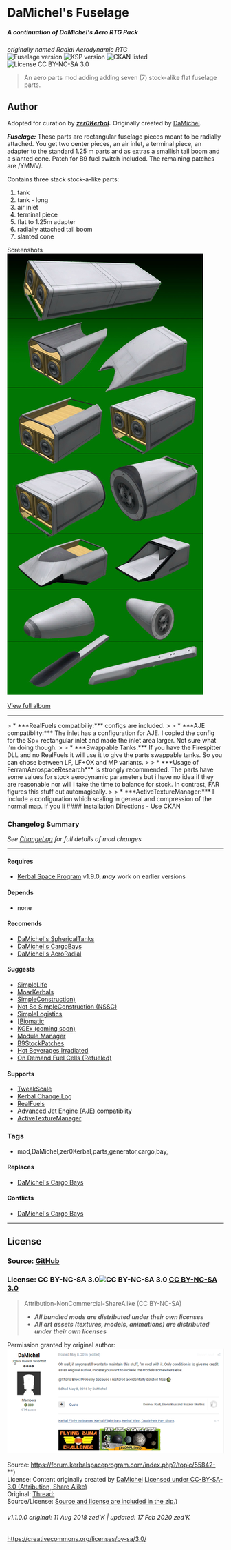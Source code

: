 <!-- Readme.md v1.2.0.0
DaMichel's Fuselage (DMF)
created: 17 Jul 18
updated: 17 Feb 2020 -->

<!-- Download on SpaceDock here or Github here.
Also available on CKAN. -->

# DaMichel's Fuselage  
##### A continuation of DaMichel's Aero RTG Pack  
*originally named Radial Aerodynamic RTG*  
![Fuselage version](https://img.shields.io/endpoint?url=https%3A%2F%2Fraw.githubusercontent.com%2Fzer0Kerbal%2FDaMichel%2Fmaster%2Fjson%2Ffuselage.json)
![KSP version](https://img.shields.io/endpoint?url=https%3A%2F%2Fraw.githubusercontent.com%2Fzer0Kerbal%2FDaMichel%2Fmaster%2Fjson%2Fksp.json) 
![CKAN listed](https://img.shields.io/badge/CKAN-Indexed-brightgreen.svg) ![License CC BY-NC-SA 3.0](https://img.shields.io/badge/license-CC%20BY--NC--SA%203.0-lightgrey)
> An aero parts mod adding adding seven (7) stock-alike flat fuselage parts.

## Author
Adopted for curation by ***[zer0Kerbal](https://forum.kerbalspaceprogram.com/index.php?/profile/190933-*/).*** Originally created by [DaMichel](https://forum.kerbalspaceprogram.com/index.php?/profile/93697-damichel/).

***Fuselage:*** These parts are rectangular fuselage pieces meant to be radially attached. You get two center pieces, an air inlet, a terminal piece, an adapter to the standard 1.25 m parts and as extras a smallish tail boom and a slanted cone. Patch for B9 fuel switch included. The remaining patches are /YMMV/.

Contains three stack stock-a-like parts:
1. tank
2. tank - long
3. air inlet
4. terminal piece
5. flat to 1.25m adapter
6. radially attached tail boom
7. slanted cone

Screenshots  
![DaMichel's  Fuselage](https://raw.githubusercontent.com/zer0Kerbal/DaMichel/master/Images/DaMichels-FuselageSystem.jpg "DaMichel's Fuselage")

[View full album](https://imgur.com/a/rFRN1)
<hr>
> * ***RealFuels compatibiliy:*** configs are included.
> 
> * ***AJE compatiblity:*** The inlet has a configuration for AJE. I copied the config for the Sp+ rectangular inlet and made the inlet area larger. Not sure what i'm doing though.
> 
> * ***Swappable Tanks:*** If you have the Firespitter DLL and no RealFuels it will use it to give the parts swappable tanks. So you can chose between LF, LF+OX and MP variants.
> 
> * ***Usage of FerramAerospaceResearch*** is strongly recommended. The parts have some values for stock aerodynamic parameters but i have no idea if they are reasonable nor will i take the time to balance for stock. In contrast, FAR figures this stuff out automagically.
> 
> * ***ActiveTextureManager:*** I include a configuration which scaling in general and compression of the normal map. If you li
#### Installation Directions 
- Use CKAN

### Changelog Summary
*See [ChangeLog](https://github.com/zer0Kerbal/DaMichel/blob/master/GameData/DaMichel/Fuselage/Changelog.cfg) for full details of mod changes*
<hr>

#### Requires
- [Kerbal Space Program](https://kerbalspaceprogram.com) v1.9.0, ***may*** work on earlier versions

#### Depends
- none

#### Recomends
- [DaMichel's SphericalTanks](https://spacedock.info/mod/2341)
- [DaMichel's CargoBays](https://spacedock.info/mod/2339)
- [DaMichel's AeroRadial](https://spacedock.info/mod/2338)

#### Suggests
- [SimpleLife](https://forum.kerbalspaceprogram.com/index.php?/topic/191526-*)
- [MoarKerbals](https://forum.kerbalspaceprogram.com/index.php?/topic/191525-*)
- [SimpleConstruction)](https://forum.kerbalspaceprogram.com/index.php?/topic/191424-ksp-*)
- [Not So SimpleConstruction (NSSC)](https://forum.kerbalspaceprogram.com/index.php?/topic/191504-*)
- [SimpleLogistics](https://forum.kerbalspaceprogram.com/index.php?/topic/191045-*/)
- [[Biomatic](https://forum.kerbalspaceprogram.com/index.php?/topic/191426-*)
- [KGEx (coming soon)](https://forum.kerbalspaceprogram.com/index.php?/topic/188246-*)
- [Module Manager](http://forum.kerbalspaceprogram.com/index.php?/topic/50533-105-*)
- [B9StockPatches](https://forum.kerbalspaceprogram.com/index.php?/topic/190870-*)
- [Hot Beverages Irradiated](https://github.com/zer0Kerbal/HotBeverageIrradiated)
- [On Demand Fuel Cells (Refueled)](https://forum.kerbalspaceprogram.com/index.php?/topic/187625-*)

#### Supports
- [TweakScale](https://forum.kerbalspaceprogram.com/index.php?/topic/179030-*)
- [Kerbal Change Log](https://forum.kerbalspaceprogram.com/index.php?/topic/179207-*)
- [RealFuels]()
- [Advanced Jet Engine (AJE) compatiblity]()
- [ActiveTextureManager]()

### Tags
- mod,DaMichel,zer0Kerbal,parts,generator,cargo,bay,
  
#### Replaces
- [DaMichel's Cargo Bays](http://colorcurves.github.io/Fuselage/)

#### Conflicts
- [DaMichel's Cargo Bays](DMTanks-Fuselage)

***
## License
### Source: [GitHub](https://github.com/zer0Kerbal/DaMichel/Fuselage)
### License: CC BY-NC-SA 3.0![CC BY-NC-SA 3.0](https://licensebuttons.net/l/by-nc-sa/3.0/88x31.png) [CC BY-NC-SA 3.0](https://creativecommons.org/licenses/by-nc-sa/3.0/ )
> Attribution-NonCommercial-ShareAlike (CC BY-NC-SA) 
>- ***All bundled mods are distributed under their own licenses***<br>
>- ***All art assets (textures, models, animations) are distributed under their own licenses***<br>


Permission granted by original author:
![DaMichel's Permission](https://raw.githubusercontent.com/zer0Kerbal/DaMichel/master/LegalMumboJumbo/DaMichelPermission.png)

Source: https://forum.kerbalspaceprogram.com/index.php?/topic/55842-**)  
License: Content originally created by [DaMichel](https://forum.kerbalspaceprogram.com/index.php?/profile/93697-damichel/) 
[Licensed under CC-BY-SA-3.0 (Attribution, Share Alike)](https://licensebuttons.net/l/by-nc-sa/3.0/88x31.png)  
Original: [Thread:](https://forum.kerbalspaceprogram.com/index.php?/topic/94517-*)  
Source/License: [Source and license are included in the zip.](https://www.dropbox.com/s/yc2zymblmjgrik8/MoarKerbals-v1.1.rar?dl=0))  

###### v1.1.0.0 original: 11 Aug 2018 zed'K | updated: 17 Feb 2020 zed'K
https://creativecommons.org/licenses/by-sa/3.0/

<!--
CC BY-NC-SA-4.0
zer0Kerbal-->
